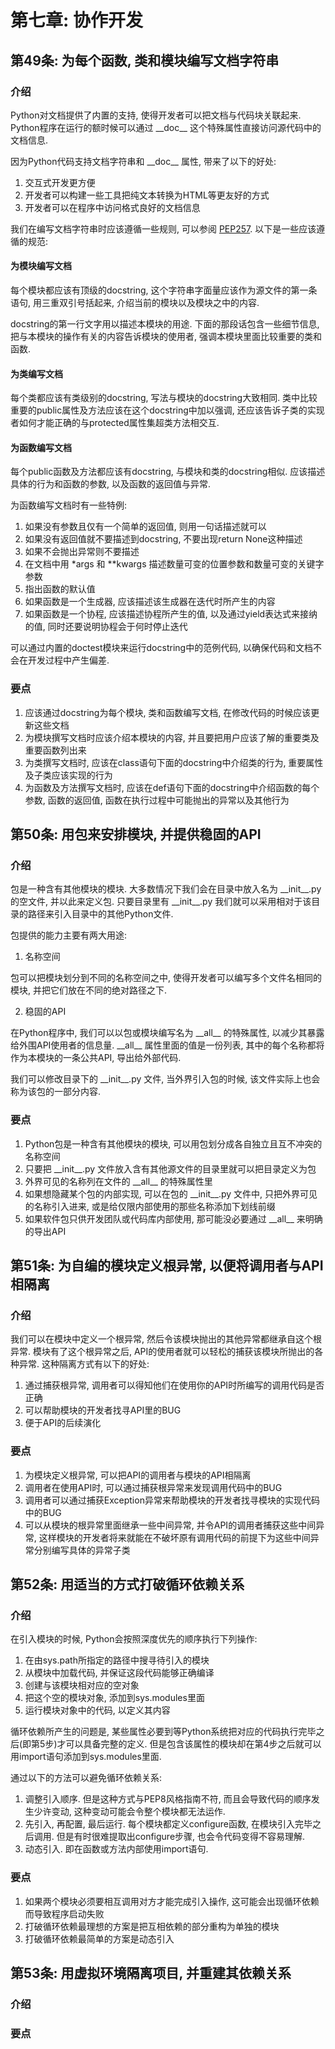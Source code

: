 # 第七章: 协作开发 #

## 第49条: 为每个函数, 类和模块编写文档字符串 ##

### 介绍 ###

Python对文档提供了内置的支持, 使得开发者可以把文档与代码块关联起来. Python程序在运行的额时候可以通过 \_\_doc\_\_ 这个特殊属性直接访问源代码中的文档信息.

因为Python代码支持文档字符串和 \_\_doc\_\_ 属性, 带来了以下的好处:

1. 交互式开发更方便
2. 开发者可以构建一些工具把纯文本转换为HTML等更友好的方式
3. 开发者可以在程序中访问格式良好的文档信息

我们在编写文档字符串时应该遵循一些规则, 可以参阅 [PEP257](http://www.python.org/dev/peps/pep-0257). 以下是一些应该遵循的规范:

#### 为模块编写文档 ####

每个模块都应该有顶级的docstring, 这个字符串字面量应该作为源文件的第一条语句, 用三重双引号括起来, 介绍当前的模块以及模块之中的内容.

docstring的第一行文字用以描述本模块的用途. 下面的那段话包含一些细节信息, 把与本模块的操作有关的内容告诉模块的使用者, 强调本模块里面比较重要的类和函数.

#### 为类编写文档 ####

每个类都应该有类级别的docstring, 写法与模块的docstring大致相同. 类中比较重要的public属性及方法应该在这个docstring中加以强调, 还应该告诉子类的实现者如何才能正确的与protected属性集超类方法相交互.

#### 为函数编写文档 ####

每个public函数及方法都应该有docstring, 与模块和类的docstring相似. 应该描述具体的行为和函数的参数, 以及函数的返回值与异常.

为函数编写文档时有一些特例:

1. 如果没有参数且仅有一个简单的返回值, 则用一句话描述就可以
2. 如果没有返回值就不要描述到docstring, 不要出现return None这种描述
3. 如果不会抛出异常则不要描述
4. 在文档中用 \*args 和 \*\*kwargs 描述数量可变的位置参数和数量可变的关键字参数
5. 指出函数的默认值
6. 如果函数是一个生成器, 应该描述该生成器在迭代时所产生的内容
7. 如果函数是一个协程, 应该描述协程所产生的值, 以及通过yield表达式来接纳的值, 同时还要说明协程会于何时停止迭代

可以通过内置的doctest模块来运行docstring中的范例代码, 以确保代码和文档不会在开发过程中产生偏差.

### 要点 ###

1. 应该通过docstring为每个模块, 类和函数编写文档, 在修改代码的时候应该更新这些文档
2. 为模块撰写文档时应该介绍本模块的内容, 并且要把用户应该了解的重要类及重要函数列出来
3. 为类撰写文档时, 应该在class语句下面的docstring中介绍类的行为, 重要属性及子类应该实现的行为
4. 为函数及方法撰写文档时, 应该在def语句下面的docstring中介绍函数的每个参数, 函数的返回值, 函数在执行过程中可能抛出的异常以及其他行为

## 第50条: 用包来安排模块, 并提供稳固的API ##

### 介绍 ###

包是一种含有其他模块的模块. 大多数情况下我们会在目录中放入名为 \_\_init\_\_.py 的空文件, 并以此来定义包. 只要目录里有 \_\_init\_\_.py 我们就可以采用相对于该目录的路径来引入目录中的其他Python文件.

包提供的能力主要有两大用途:

1. 名称空间

包可以把模块划分到不同的名称空间之中, 使得开发者可以编写多个文件名相同的模块, 并把它们放在不同的绝对路径之下.

2. 稳固的API

在Python程序中, 我们可以以包或模块编写名为 \_\_all\_\_ 的特殊属性, 以减少其暴露给外围API使用者的信息量. \_\_all\_\_ 属性里面的值是一份列表, 其中的每个名称都将作为本模块的一条公共API, 导出给外部代码.

我们可以修改目录下的 \_\_init\_\_.py 文件, 当外界引入包的时候, 该文件实际上也会称为该包的一部分内容.

### 要点 ###

1. Python包是一种含有其他模块的模块, 可以用包划分成各自独立且互不冲突的名称空间
2. 只要把 \_\_init\_\_.py 文件放入含有其他源文件的目录里就可以把目录定义为包
3. 外界可见的名称列在文件的 \_\_all\_\_ 的特殊属性里
4. 如果想隐藏某个包的内部实现, 可以在包的 \_\_init\_\_.py 文件中, 只把外界可见的名称引入进来, 或是给仅限内部使用的那些名称添加下划线前缀
5. 如果软件包只供开发团队或代码库内部使用, 那可能没必要通过 \_\_all\_\_ 来明确的导出API

## 第51条: 为自编的模块定义根异常, 以便将调用者与API相隔离 ##

### 介绍 ###

我们可以在模块中定义一个根异常, 然后令该模块抛出的其他异常都继承自这个根异常. 模块有了这个根异常之后, API的使用者就可以轻松的捕获该模块所抛出的各种异常.
这种隔离方式有以下的好处:

1. 通过捕获根异常, 调用者可以得知他们在使用你的API时所编写的调用代码是否正确
2. 可以帮助模块的开发者找寻API里的BUG
3. 便于API的后续演化

### 要点 ###

1. 为模块定义根异常, 可以把API的调用者与模块的API相隔离
2. 调用者在使用API时, 可以通过捕获根异常来发现调用代码中的BUG
3. 调用者可以通过捕获Exception异常来帮助模块的开发者找寻模块的实现代码中的BUG
4. 可以从模块的根异常里面继承一些中间异常, 并令API的调用者捕获这些中间异常, 这样模块的开发者将来就能在不破坏原有调用代码的前提下为这些中间异常分别编写具体的异常子类

## 第52条: 用适当的方式打破循环依赖关系 ##

### 介绍 ###

在引入模块的时候, Python会按照深度优先的顺序执行下列操作:

1. 在由sys.path所指定的路径中搜寻待引入的模块
2. 从模块中加载代码, 并保证这段代码能够正确编译
3. 创建与该模块相对应的空对象
4. 把这个空的模块对象, 添加到sys.modules里面
5. 运行模块对象中的代码, 以定义其内容

循环依赖所产生的问题是, 某些属性必要到等Python系统把对应的代码执行完毕之后(即第5步)才可以具备完整的定义. 但是包含该属性的模块却在第4步之后就可以用import语句添加到sys.modules里面.

通过以下的方法可以避免循环依赖关系:

1. 调整引入顺序. 但是这种方式与PEP8风格指南不符, 而且会导致代码的顺序发生少许变动, 这种变动可能会令整个模块都无法运作.
2. 先引入, 再配置, 最后运行. 每个模块都定义configure函数, 在模块引入完毕之后调用. 但是有时很难提取出configure步骤, 也会令代码变得不容易理解.
3. 动态引入. 即在函数或方法内部使用import语句.

### 要点 ###

1. 如果两个模块必须要相互调用对方才能完成引入操作, 这可能会出现循环依赖而导致程序启动失败
2. 打破循环依赖最理想的方案是把互相依赖的部分重构为单独的模块
3. 打破循环依赖最简单的方案是动态引入

## 第53条: 用虚拟环境隔离项目, 并重建其依赖关系 ##

### 介绍 ###

### 要点 ###
